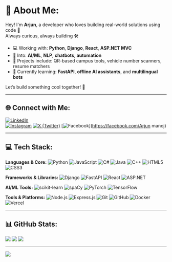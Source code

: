 # 💫 About Me:
Hey! I'm **Arjun**, a developer who loves building real-world solutions using code 🚀  
Always curious, always building 🛠️

- 💻 Working with: **Python**, **Django**, **React**, **ASP.NET MVC**
- 🤖 Into: **AI/ML**, **NLP**, **chatbots**, **automation**
- 🔐 Projects include: QR-based campus tools, vehicle number scanners, resume matchers
- 🧠 Currently learning: **FastAPI**, **offline AI assistants**, and **multilingual bots**

Let’s build something cool together! 🤝

---

## 🌐 Connect with Me:
[![LinkedIn](https://img.shields.io/badge/-LinkedIn-0A66C2?logo=linkedin&logoColor=white)](https://www.linkedin.com/in/arjun-manoj-2164b218a)  
[![Instagram](https://img.shields.io/badge/-Instagram-E4405F?logo=instagram&logoColor=white)](https://instagram.com/arjun.exxe)
[![X (Twitter)](https://img.shields.io/badge/-X-000000?logo=X&logoColor=white)](https://x.com/)
[![Facebook](https://img.shields.io/badge/-Facebook-1877F2?logo=facebook&logoColor=white)](https://facebook.com/Arjun manoj)

---

## 💻 Tech Stack:

**Languages & Core:**
![Python](https://img.shields.io/badge/Python-%2314354C.svg?style=for-the-badge&logo=python&logoColor=white)
![JavaScript](https://img.shields.io/badge/JavaScript-%23323330.svg?style=for-the-badge&logo=javascript)
![C#](https://img.shields.io/badge/C%23-%23239120.svg?style=for-the-badge&logo=csharp&logoColor=white)
![Java](https://img.shields.io/badge/Java-%23ED8B00.svg?style=for-the-badge&logo=java)
![C++](https://img.shields.io/badge/C++-%2300599C.svg?style=for-the-badge&logo=c%2B%2B)
![HTML5](https://img.shields.io/badge/HTML5-%23E34F26.svg?style=for-the-badge&logo=html5&logoColor=white)
![CSS3](https://img.shields.io/badge/CSS3-%231572B6.svg?style=for-the-badge&logo=css3&logoColor=white)

**Frameworks & Libraries:**
![Django](https://img.shields.io/badge/Django-092E20?style=for-the-badge&logo=django)
![FastAPI](https://img.shields.io/badge/FastAPI-005571?style=for-the-badge&logo=fastapi)
![React](https://img.shields.io/badge/React-20232A?style=for-the-badge&logo=react)
![ASP.NET](https://img.shields.io/badge/ASP.NET-512BD4?style=for-the-badge&logo=dotnet)

**AI/ML Tools:**
![scikit-learn](https://img.shields.io/badge/scikit--learn-F7931E.svg?style=for-the-badge&logo=scikit-learn&logoColor=white)
![spaCy](https://img.shields.io/badge/spaCy-09A3D5?style=for-the-badge&logo=spacy&logoColor=white)
![PyTorch](https://img.shields.io/badge/PyTorch-EE4C2C?style=for-the-badge&logo=pytorch)
![TensorFlow](https://img.shields.io/badge/TensorFlow-FF6F00.svg?style=for-the-badge&logo=tensorflow)

**Tools & Platforms:**
![Node.js](https://img.shields.io/badge/Node.js-339933?style=for-the-badge&logo=nodedotjs)
![Express.js](https://img.shields.io/badge/Express.js-404D59?style=for-the-badge&logo=express)
![Git](https://img.shields.io/badge/Git-F05033.svg?style=for-the-badge&logo=git&logoColor=white)
![GitHub](https://img.shields.io/badge/GitHub-181717.svg?style=for-the-badge&logo=github)
![Docker](https://img.shields.io/badge/Docker-2496ED?style=for-the-badge&logo=docker)
![Vercel](https://img.shields.io/badge/Vercel-000?style=for-the-badge&logo=vercel)

---

## 📊 GitHub Stats:

![](https://github-readme-stats.vercel.app/api?username=Arjun81951&theme=tokyonight&hide_border=false&show_icons=true)
![](https://github-readme-streak-stats.herokuapp.com?user=Arjun81951&theme=tokyonight&hide_border=false)
![](https://github-readme-stats.vercel.app/api/top-langs/?username=Arjun81951&layout=compact&theme=tokyonight&hide_border=false)

---

[![](https://visitcount.itsvg.in/api?id=Arjun81951&icon=0&color=0)](https://visitcount.itsvg.in)

<!-- Profile README proudly generated by GPRM - https://gprm.itsvg.in -->

